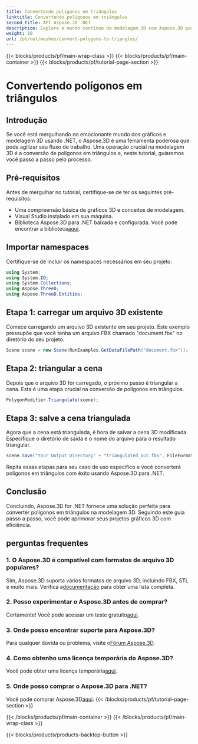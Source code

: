 ```yaml
---
title: Convertendo polígonos em triângulos
linktitle: Convertendo polígonos em triângulos
second_title: API Aspose.3D .NET
description: Explore o mundo contínuo da modelagem 3D com Aspose.3D para .NET. Converta facilmente polígonos em triângulos usando nosso guia passo a passo. Baixe o seu teste gratuito agora!
weight: 10
url: /pt/net/meshes/convert-polygons-to-triangles/
---
```


{{< blocks/products/pf/main-wrap-class >}}
{{< blocks/products/pf/main-container >}}
{{< blocks/products/pf/tutorial-page-section >}}

# Convertendo polígonos em triângulos

## Introdução
Se você está mergulhando no emocionante mundo dos gráficos e modelagem 3D usando .NET, o Aspose.3D é uma ferramenta poderosa que pode agilizar seu fluxo de trabalho. Uma operação crucial na modelagem 3D é a conversão de polígonos em triângulos e, neste tutorial, guiaremos você passo a passo pelo processo.
## Pré-requisitos
Antes de mergulhar no tutorial, certifique-se de ter os seguintes pré-requisitos:
- Uma compreensão básica de gráficos 3D e conceitos de modelagem.
- Visual Studio instalado em sua máquina.
-  Biblioteca Aspose.3D para .NET baixada e configurada. Você pode encontrar a biblioteca[aqui](https://releases.aspose.com/3d/net/).
## Importar namespaces
Certifique-se de incluir os namespaces necessários em seu projeto:
```csharp
using System;
using System.IO;
using System.Collections;
using Aspose.ThreeD;
using Aspose.ThreeD.Entities;
```
## Etapa 1: carregar um arquivo 3D existente
Comece carregando um arquivo 3D existente em seu projeto. Este exemplo pressupõe que você tenha um arquivo FBX chamado "document.fbx" no diretório do seu projeto.
```csharp
Scene scene = new Scene(RunExamples.GetDataFilePath("document.fbx"));
```
## Etapa 2: triangular a cena
Depois que o arquivo 3D for carregado, o próximo passo é triangular a cena. Esta é uma etapa crucial na conversão de polígonos em triângulos.
```csharp
PolygonModifier.Triangulate(scene);
```
## Etapa 3: salve a cena triangulada
Agora que a cena está triangulada, é hora de salvar a cena 3D modificada. Especifique o diretório de saída e o nome do arquivo para o resultado triangular.
```csharp
scene.Save("Your Output Directory" + "triangulated_out.fbx", FileFormat.FBX7400ASCII);
```
Repita essas etapas para seu caso de uso específico e você converterá polígonos em triângulos com êxito usando Aspose.3D para .NET.
## Conclusão
Concluindo, Aspose.3D for .NET fornece uma solução perfeita para converter polígonos em triângulos na modelagem 3D. Seguindo este guia passo a passo, você pode aprimorar seus projetos gráficos 3D com eficiência.
## perguntas frequentes
### 1. O Aspose.3D é compatível com formatos de arquivo 3D populares?
 Sim, Aspose.3D suporta vários formatos de arquivo 3D, incluindo FBX, STL e muito mais. Verifica a[documentação](https://reference.aspose.com/3d/net/) para obter uma lista completa.
### 2. Posso experimentar o Aspose.3D antes de comprar?
 Certamente! Você pode acessar um teste gratuito[aqui](https://releases.aspose.com/).
### 3. Onde posso encontrar suporte para Aspose.3D?
 Para qualquer dúvida ou problema, visite o[Fórum Aspose.3D](https://forum.aspose.com/c/3d/18).
### 4. Como obtenho uma licença temporária do Aspose.3D?
 Você pode obter uma licença temporária[aqui](https://purchase.aspose.com/temporary-license/).
### 5. Onde posso comprar o Aspose.3D para .NET?
 Você pode comprar Aspose.3D[aqui](https://purchase.aspose.com/buy).
{{< /blocks/products/pf/tutorial-page-section >}}

{{< /blocks/products/pf/main-container >}}
{{< /blocks/products/pf/main-wrap-class >}}

{{< blocks/products/products-backtop-button >}}
